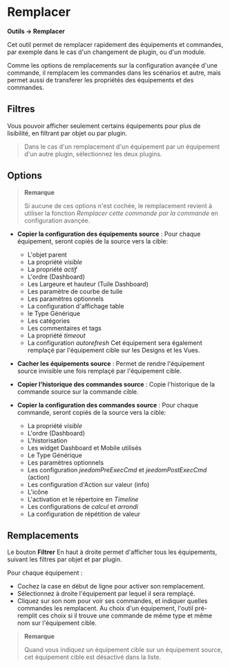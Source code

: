 # Remplacer
**Outils → Remplacer**

Cet outil permet de remplacer rapidement des équipements et commandes, par exemple dans le cas d'un changement de plugin, ou d'un module.

Comme les options de remplacements sur la configuration avançée d'une commande, il remplacem les commandes dans les scénarios et autre, mais permet aussi de transferer les propriétés des équipements et des commandes.

## Filtres

Vous pouvoir afficher seulement certains équipements pour plus de lisibilité, en filtrant par objet ou par plugin.

> Dans le cas d'un remplacement d'un équipement par un équipement d'un autre plugin, sélectionnez les deux plugins.

## Options

> **Remarque**
>
> Si aucune de ces options n'est cochée, le remplacement revient à utiliser la fonction *Remplacer cette commande par la commande* en configuration avançée.

- **Copier la configuration des équipements source** :
Pour chaque équipement, seront copiés de la source vers la cible:
	* L'objet parent
	* La propriété *visible*
	* La propriété *actif*
	* L'ordre (Dashboard)
	* Les Largeure et hauteur (Tuile Dashboard)
	* Les paramètre de courbe de tuile
	* Les paramètres optionnels
	* La configuration d'affichage table
	* le Type Générique
	* Les catégories
	* Les commentaires et tags
	* La propriété *timeout*
	* La configuration *autorefresh*
Cet équipement sera également remplaçé par l'équipement cible sur les Designs et les Vues.

- **Cacher les équipements source** : Permet de rendre l'équipement source invisible une fois remplaçé par l'équipement cible.
- **Copier l'historique des commandes source** : Copie l'historique de la commande source sur la commande cible.
- **Copier la configuration des commandes source** :
Pour chaque commande, seront copiés de la source vers la cible:
	* La propriété *visible*
	* L'ordre (Dashboard)
	* L'historisation
	* Les widget Dashboard et Mobile utilisés
	* Le Type Générique
	* Les paramètres optionnels
	* Les configuration *jeedomPreExecCmd* et *jeedomPostExecCmd* (action)
	* Les configuration d'Action sur valeur (info)
	* L'icône
	* L'activation et le répertoire en *Timeline*
	* Les configurations de *calcul* et *arrondi*
	* La configuration de répétition de valeur


## Remplacements

Le bouton **Filtrer** En haut à droite permet d'afficher tous les équipements, suivant les filtres par objet et par plugin.

Pour chaque équipement :

- Cochez la case en début de ligne pour activer son remplacement.
- Sélectionnez à droite l'équipement par lequel il sera remplaçé.
- Cliquez sur son nom pour voir ses commandes, et indiquer quelles commandes les remplacent. Au choix d'un équipement, l'outil pré-remplit ces choix si il trouve une commande de même type et même nom sur l'équipement cible.


> **Remarque**
>
> Quand vous indiquez un équipement cible sur un équipement source, cet équipement cible est désactivé dans la liste.

